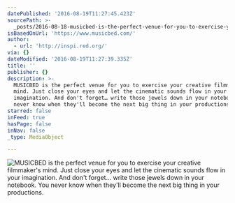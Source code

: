 ```yaml
---
datePublished: '2016-08-19T11:27:45.423Z'
sourcePath: >-
  _posts/2016-08-18-musicbed-is-the-perfect-venue-for-you-to-exercise-your-creat.md
isBasedOnUrl: 'https://www.musicbed.com/'
author:
  - url: 'http://inspi.red.org/'
via: {}
dateModified: '2016-08-19T11:27:39.335Z'
title: ''
publisher: {}
description: >-
  MUSICBED is the perfect venue for you to exercise your creative filmmaker's
  mind. Just close your eyes and let the cinematic sounds flow in your
  imagination. And don't forget… write those jewels down in your notebook. You
  never know when they'll become the next big thing in your productions.
starred: false
inFeed: true
hasPage: false
inNav: false
_type: MediaObject

---
```

![MUSICBED is the perfect venue for you to exercise your creative filmmaker's mind. Just close your eyes and let the cinematic sounds flow in your imagination. And don't forget… write those jewels down in your notebook. You never know when they'll become the next big thing in your productions.](https://the-grid-user-content.s3-us-west-2.amazonaws.com/37815a6a-02a7-4e7f-953a-c3c8f6af4dbe.png)